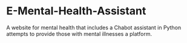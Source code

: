 # E-Mental-Health-Assistant

A website for mental health that includes a Chabot assistant in Python attempts to provide those with mental illnesses a platform.
